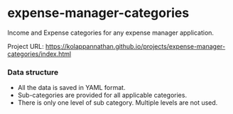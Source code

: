 # expense-manager-categories

Income and Expense categories for any expense manager application.

Project URL: https://kolappannathan.github.io/projects/expense-manager-categories/index.html

### Data structure
 - All the data is saved in YAML format.
 - Sub-categories are provided for all applicable categories.
 - There is only one level of sub category. Multiple levels are not used.
